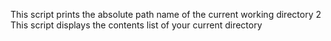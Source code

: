 This script prints the absolute path name of the current working directory
2 This script displays the contents list of your current directory
